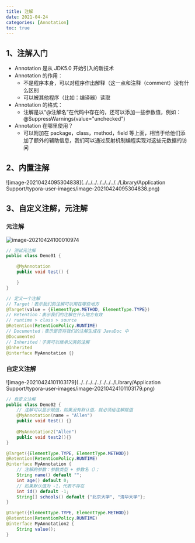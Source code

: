 ```yaml
---
title: 注解
date: 2021-04-24
categories: [Annotation]
toc: true
---
```


## 1、注解入门

- Annotation 是从 JDK5.0 开始引入的新技术
- Annotation 的作用：
	- 不是程序本身，可以对程序作出解释（这一点和注释（comment）没有什么区别
	- 可以被其他程序（比如：编译器）读取
- Annotation 的格式：
	- 注解是以“@注解名”在代码中存在的，还可以添加一些参数值，例如：@SuppressWarnings(value="unchecked")
- Annotation 在哪里使用？
	- 可以附加在 package，class，method，field 等上面，相当于给他们添加了额外的辅助信息，我们可以通过反射机制编程实现对这些元数据的访问



## 2、内置注解

![image-20210424095304838](../../../../../../../../Library/Application Support/typora-user-images/image-20210424095304838.png)



## 3、自定义注解，元注解

### 元注解

![image-20210424100010974](https://cdn.jsdelivr.net/gh/wangtao-Allen/images//img/image-20210424100010974.png)

```java
// 测试元注解
public class Demo01 {

    @MyAnnotation
    public void test() {

    }
}

// 定义一个注解
// Target：表示我们的注解可以用在哪些地方
@Target(value = {ElementType.METHOD, ElementType.TYPE})
// Retention：表示我们的注解在什么地方有效
// runtime > class > source
@Retention(RetentionPolicy.RUNTIME)
// Documented：表示是否将我们的注解生成在 JavaDoc 中
@Documented
// Inherited：子类可以继承父类的注解
@Inherited
@interface MyAnnotation {}

```

### 自定义注解

![image-20210424101103179](../../../../../../../../Library/Application Support/typora-user-images/image-20210424101103179.png)

```java
// 自定义注解
public class Demo02 {
    // 注解可以显示赋值，如果没有默认值，就必须给注解赋值
    @MyAnnotation(name = "Allen")
    public void test() {}
    
    @MyAnnotation2("Allen")
    public void test2(){}
}

@Target({ElementType.TYPE, ElementType.METHOD})
@Retention(RetentionPolicy.RUNTIME)
@interface MyAnnotation {
    // 注解的参数：参数类型 + 参数名（）；
    String name() default "";
    int age() default 0;
    // 如果默认值为 -1，代表不存在
    int id() default -1;
    String[] schools() default {"北京大学", "清华大学"};
}

@Target({ElementType.TYPE, ElementType.METHOD})
@Retention(RetentionPolicy.RUNTIME)
@interface MyAnnotation2 {
    String value();
}
```

